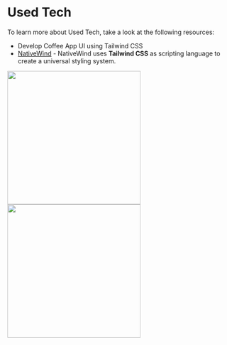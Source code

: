 # Used Tech

To learn more about Used Tech, take a look at the following resources:

- Develop Coffee App UI using Tailwind CSS
- [NativeWind](https://www.nativewind.dev/quick-starts/react-native-cli) - NativeWind uses **Tailwind CSS** as scripting language to create a universal styling system.
<p float="left">
<img src="https://raw.githubusercontent.com/DevJethava/RNPractice/master/src/CofeeApp/assets/screenshot/1.png" width="300"/>
<img src="https://raw.githubusercontent.com/DevJethava/RNPractice/master/src/CofeeApp/assets/screenshot/2.png" width="300"/>
</p>
